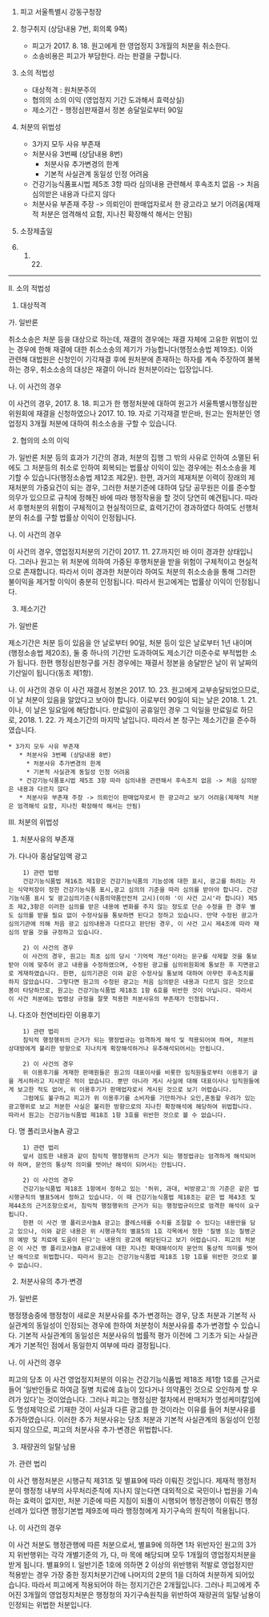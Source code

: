1. 피고
    서울특별시 강동구청장


2. 청구취지 (상담내용 7번, 회의록 9쪽)
   * 피고가 2017. 8. 18. 원고에게 한 영업정지 3개월의 처분을 취소한다.
   * 소송비용은 피고가 부담한다.
  라는 판결을 구합니다.


3. 소의 적법성
   * 대상적격 : 원처분주의
   * 협의의 소의 이익 (영업정지 기간 도과해서 효력상실)
   * 제소기간 - 행정심판재결서 정본 송달일로부터 90일

4. 처분의 위법성
   * 3가지 모두 사유 부존재
   * 처분사유 3번째 (상담내용 8번)
     * 처분사유 추가변경의 한계
     * 기본적 사실관계 동일성 인정 어려움
   * 건강기능식품표시법 제5조 3항 따라 심의내용 관련해서 후속조치 없음 -> 처음 심의받은 내용과 다르지 않다
   * 처분사유 부존재 주장 -> 의뢰인이 판매업자로서 한 광고라고 보기 어려움(제재적 처분은 엄격해석 요함, 지나친 확장해석 해서는 안됨)

5. 소장제출일

2018. 1. 22.

----
II. 소의 적법성
1. 대상적격

가. 일반론

  취소소송은 처분 등을 대상으로 하는데, 재결의 경우에는 재결 자체에 고유한 위법이 있는 경우에 한해 재결에 대한 취소소송의 제기가 가능합니다(행정소송법 제19조). 이와 관련해 대법원은 신청인이 기각재결 후에 원처분에 존재하는 하자를 계속 주장하여 불복하는 경우, 취소소송의 대상은 재결이 아니라 원처분이라는 입장입니다.

나. 이 사건의 경우

  이 사건의 경우, 2017. 8. 18. 피고가 한 행정처분에 대하여 원고가 서울특별시행정심판위원회에 재결을 신청하였으나 2017. 10. 19. 자로 기각재결 받은바, 원고는 원처분인 영업정지 3개월 처분에 대하여 취소소송을 구할 수 있습니다.

2. 협의의 소의 이익

가. 일반론
  처분 등의 효과가 기간의 경과, 처분의 집행 그 밖의 사유로 인하여 소멸된 뒤에도 그 처분등의 취소로 인하여 회복되는 법률상 이익이 있는 경우에는 취소소송을 제기할 수 있습니다(행정소송법 제12조 제2문). 한편, 과거의 제재처분 이력이 장래의 제재처분의 가중요건이 되는 경우, 그러한 처분기준에 대하여 담당 공무원은 이를 준수할 의무가 있으므로 규칙에 정해진 바에 따라 행정작용을 할 것이 당연히 예견됩니다. 따라서 후행처분의 위험이 구체적이고 현실적이므로, 효력기간이 경과하였다 하여도 선행처분의 취소를 구할 법률상 이익이 인정됩니다.

나. 이 사건의 경우

  이 사건의 경우, 영업정지처분의 기간이 2017. 11. 27.까지인 바 이미 경과한 상태입니다. 그러나 원고는 위 처분에 의하여 가중된 후행처분을 받을 위험이 구체적이고 현실적으로 존재합니다. 따라서 이미 경과한 처분이라 하여도 처분의 취소소송을 통해 그러한 불이익을 제거할 이익이 충분히 인정됩니다. 따라서 원고에게는 법률상 이익이 인정됩니다.

3. 제소기간

가. 일반론

제소기간은 처분 등이 있음을 안 날로부터 90일, 처분 등이 있은 날로부터 1년 내이며(행정소송법 제20조), 둘 중 하나의 기간만 도과하여도 제소기간 미준수로 부적법한 소가 됩니다. 한편 행정심판청구를 거친 경우에는 재결서 정본을 송달받은 날이 위 날짜의 기산일이 됩니다(동조 제1항).

나. 이 사건의 경우
이 사건 재결서 정본은 2017. 10. 23. 원고에게 교부송달되었으므로, 이 날 처분이 있음을 알았다고 보아야 합니다. 이로부터 90일이 되는 날은 2018. 1. 21.이나, 이 날은 일요일에 해당합니다. 만료일이 공휴일인 경우 그 익일을 만료일로 하므로, 2018. 1. 22. 가 제소기간의 마지막 날입니다. 따라서 본 청구는 제소기간을 준수하였습니다.


```
* 3가지 모두 사유 부존재
   * 처분사유 3번째 (상담내용 8번)
     * 처분사유 추가변경의 한계
     * 기본적 사실관계 동일성 인정 어려움
   * 건강기능식품표시법 제5조 3항 따라 심의내용 관련해서 후속조치 없음 -> 처음 심의받은 내용과 다르지 않다
   * 처분사유 부존재 주장 -> 의뢰인이 판매업자로서 한 광고라고 보기 어려움(제재적 처분은 엄격해석 요함, 지나친 확장해석 해서는 안됨)
```


III. 처분의 위법성

1. 처분사유의 부존재
   
  가. 다나아 홍삼달임액 광고
```
    1) 관련 법령
    건강기능식품법 제16조 제1항은 건강기능식품의 기능성에 대한 표시, 광고를 하려는 자는 식약처장이 정한 건강기능식품 표시,광고 심의의 기준을 따라 심의를 받아야 합니다. 건강기능식품 표시 및 광고심의기준(식품의약품안전처 고시)(이하 '이 사건 고시'라 합니다) 제5조 제2,3항은 이러한 심의를 받은 내용에 변화를 주지 않는 정도로 단순 수정을 한 경우 별도 심의를 받을 필요 없이 수정사실을 통보하면 된다고 정하고 있습니다. 만약 수정된 광고가 심의기관에 의해 처음 광고 심의내용과 다르다고 판단된 경우, 이 사건 고시 제4조에 따라 재심의 받을 것을 규정하고 있습니다.

    2) 이 사건의 경우
    이 사건의 경우, 원고는 최초 심의 당시 '기억력 개선'이라는 문구를 삭제할 것을 통보받아 이에 맞추어 광고 내용을 수정하였으며, 수정된 광고를 심의위원회에 통보한 후 지면광고로 게재하였습니다. 한편, 심의기관은 이와 같은 수정사실 통보에 대하여 아무런 후속조치를 하지 않았습니다. 그렇다면 원고의 수정된 광고는 처음 심의받은 내용과 다르지 않은 것으로 봄이 타당하므로, 원고는 건강기능식품법 제18조 1항 6호를 위반한 것이 아닙니다. 따라서 이 사건 처분에는 법령상 규정을 잘못 적용한 처분사유의 부존재가 인정됩니다.
```
  나. 다조아 천연비타민 이용후기
```
    1) 관련 법리
    침익적 행정행위의 근거가 되는 행정법규는 엄격하게 해석 및 적용되어여 하며, 처분의 상대방에게 불리한 방향으로 지나치게 확장해석하거나 유추해석되어서는 안됩니다.

    2) 이 사건의 경우
    위 이용후기를 게재한 판매원들은 원고의 대표이사를 비롯한 임직원들로부터 이용후기 글을 게시하라고 지시받은 적이 없습니다. 뿐만 아니라 게시 사실에 대해 대표이사나 임직원들에게 보고한 적도 없어, 위 이용후기가 판매업자로서 게시된 것으로 보기 어렵습니다.
    그럼에도 불구하고 피고가 위 이용후기를 소비자를 기만하거나 오인,혼동할 우려가 있는 광고행위로 보고 처분한 사실은 불리한 방향으로의 지나친 확장해석에 해당하여 위법합니다. 따라서 원고는 건강기능식품법 제18조 1항 3호를 위반한 것으로 볼 수 없습니다.
```
  다. 명 폴리코사놀A 광고
```
    1) 관련 법리
    앞서 검토한 내용과 같이 침익적 행정행위의 근거가 되는 행정법규는 엄격하게 해석되어야 하며, 문언의 통상적 의미를 벗어난 해석이 되어서는 안됩니다.

    2) 이 사건의 경우
    건강기능식품법 제18조 1항에서 정하고 있는 '허위, 과대, 비방광고'의 기준은 같은 법 시행규칙의 별표5에서 정하고 있습니다. 이 때 건강기능식품법 제18조는 같은 법 제43조 및 제44조의 근거조항으로서, 침익적 행정행위의 근거가 되는 행정법규이므로 엄격한 해석이 요구됩니다.
    한편 이 사건 명 폴리코사놀A 광고는 콜레스테롤 수치를 조절할 수 있다는 내용만을 담고 있으나, 이와 같은 내용은 위 시행규칙의 별표5의 1호 각목에서 정한 '질병 또는 질병군의 예방 및 치료에 도움이 된다'는 내용의 광고에 해당된다고 보기 어렵습니다. 피고의 처분은 이 사건 명 폴리코사놀A 광고내용에 대한 지나친 확대해석이자 문언의 통상적 의미를 벗어난 해석으로 위법합니다. 따라서 원고는 건강기능식품법 제18조 1항 1호를 위반한 것으로 볼 수 없습니다.
```

2. 처분사유의 추가·변경

  가. 일반론

  행정쟁송중에 행정청이 새로운 처분사유를 추가·변경하는 경우, 당초 처분과 기본적 사실관계의 동일성이 인정되는 경우에 한하여 처분청이 처분사유를 추가·변경할 수 있습니다. 기본적 사실관계의 동일성은 처분사유의 법률적 평가 이전에 그 기초가 되는 사실관계가 기본적인 점에서 동일한지 여부에 따라 결정됩니다.

  나. 이 사건의 경우

  피고의 당초 이 사건 영업정지처분의 이유는 건강기능식품법 제18조 제1항 1호를 근거로 들어 '일반인들로 하여금 질병 치료에 효능이 있다거나 의약품인 것으로 오인하게 할 우려가 있다'는 것이었습니다. 그러나 피고는 행정심판 절차에서 판매처가 명성케미칼임에도 명성제약으로 기재한 것이 사실과 다른 광고를 한 것이라는 이유를 들어 처분사유를 추가하였습니다.
  이러한 추가 처분사유는 당초 처분과 기본적 사실관계의 동일성이 인정되지 않으므로, 피고의 처분사유 추가·변경은 위법합니다.


3. 재량권의 일탈·남용

  가. 관련 법리

  이 사건 행정처분은 시행규칙 제31조 및  별표9에 따라 이뤄진 것입니다. 제재적 행정처분이 행정청 내부의 사무처리준칙에 지나지 않는다면 대외적으로 국민이나 법원을 기속하는 효력이 없지만, 처분 기준에 따른 지침이 되풀이 시행되어 행정관행이 이뤄진 행정선례가 있다면 행정기본법 제9조에 따라 행정청에게 자기구속의 원칙이 적용됩니다.

  나. 이 사건의 경우

  이 사건 처분도 행정관행에 따른 처분으로서, 별표9에 의하면 1차 위반자인 원고의 3가지 위반행위는 각각 개별기준의 가, 다, 마 목에 해당되며 모두 1개월의 영업정지처분을 받게 됩니다. 별표9의 I. 일반기준 1호에 의하면 2 이상의 위반행위 적발로 영업정지만 적용받는 경우 가장 중한 정지처분기간에 나머지의 2분의 1을 더하여 처분하게 되어있습니다. 따라서 피고에게 적용되어야 하는 정지기간은 2개월입니다.
  그러나 피고에게 주어진 3개월의 영업정지처분은 행정청의 자기구속원칙을 위반하여 재량권의 일탈·남용이 인정되는 위법한 처분입니다.